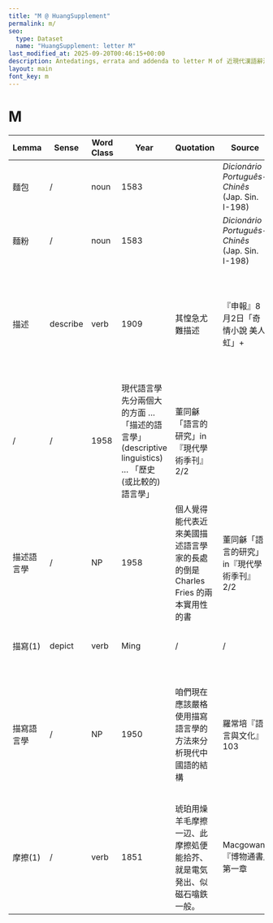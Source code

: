 ```yaml
---
title: "M @ HuangSupplement"
permalink: m/
seo:
  type: Dataset
  name: "HuangSupplement: letter M"
last_modified_at: 2025-09-20T00:46:15+00:00
description: Antedatings, errata and addenda to letter M of 近現代漢語辭源
layout: main
font_key: m
---
```

# M

<!-- Anything not in the table must be before this comment. -->

Lemma|Sense|Word Class|Year|Quotation|Source|Note|
---|---|---|---|---|---|---|
麵包|/|noun|1583||_Dicionário Português-Chinês_ (Jap. Sin. I-198)||
麵粉|/|noun|1583||_Dicionário Português-Chinês_ (Jap. Sin. I-198)||
描述|describe|verb|1909|其惶急尤難描述|『申報』8月2日「奇情小說 美人虹」+|not in 王雲五大辭典 & 國語辭典; very slowly took over the sense of 'describe' from [描寫(2)](https://t18d.github.io/HuangSupplement/obsolete/#:~:text=描寫(2))|
|/|/|1958|現代語言學先分兩個大的方面 … 「描述的語言學」(descriptive linguistics) … 「歷史 (或比較的) 語言學」|董同龢「語言的研究」in『現代學術季刊』2/2||
描述語言學|/|NP|1958|個人覺得能代表近來美國描述語言學家的長處的倒是 Charles Fries 的兩本實用性的書|董同龢「語言的研究」in『現代學術季刊』2/2|the accurate translation of 'descriptive linguistics'|
描寫(1)|depict|verb|Ming|/|/|the word's only current sense|
描寫語言學|/|NP|1950|咱們現在應該嚴格使用描寫語言學的方法來分析現代中國語的結構|羅常培『語言與文化』103|fossilised use of the obsolete [描寫(2)](https://t18d.github.io/HuangSupplement/obsolete/#:~:text=描寫(2)) & no longer an accurate translation of 'descriptive linguistics'; cf. s.v. 描述語言學|
摩擦(1)|/|verb|1851|琥珀用燥羊毛摩擦一辺、此摩擦処便能拾芥、就是電気発出、似磁石噏鉄一般。|Macgowan『博物通書』第一章||

